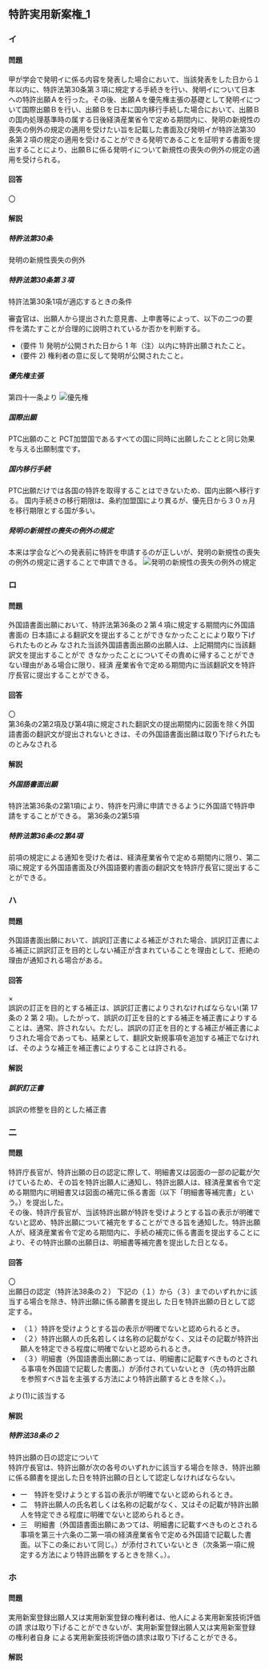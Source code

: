## 特許実用新案権_1

### イ

#### 問題
甲が学会で発明イに係る内容を発表した場合において、当該発表をした日から１年以内に、特許法第30条第３項に規定する手続きを行い、発明イについて日本への特許出願Ａを行った。その後、出願Ａを優先権主張の基礎として発明イについて国際出願Ｂを行い、出願Ｂを日本に国内移行手続した場合において、出願Ｂの国内処理基準時の属する日後経済産業省令で定める期間内に、発明の新規性の喪失の例外の規定の適用を受けたい旨を記載した書面及び発明イが特許法第30条第２項の規定の適用を受けることができる発明であることを証明する書面を提出することにより、出願Ｂに係る発明イについて新規性の喪失の例外の規定の適用を受けられる。

#### 回答
〇

#### 解説

##### 特許法第30条
発明の新規性喪失の例外

##### 特許法第30条第３項
特許法第30条1項が適応するときの条件

審査官は、出願人から提出された意見書、上申書等によって、以下の二つの要
件を満たすことが合理的に説明されているか否かを判断する。
* (要件 1) 発明が公開された日から 1 年（注）以内に特許出願されたこと。
* (要件 2) 権利者の意に反して発明が公開されたこと。

##### 優先権主張
第四十一条より
![優先権](https://www.shouhyou.com/images/kokuyu.png)

##### 国際出願
PTC出願のこと
PCT加盟国であるすべての国に同時に出願したことと同じ効果を与える出願制度です。

##### 国内移行手続
PTC出願だけでは各国の特許を取得することはできないため、国内出願へ移行する。
国内手続きの移行期限は、条約加盟国により異るが、優先日から３０ヵ月を移行期限とする国が多い。

##### 発明の新規性の喪失の例外の規定
本来は学会などへの発表前に特許を申請するのが正しいが、発明の新規性の喪失の例外の規定に適することで申請できる。
![発明の新規性の喪失の例外の規定](https://www.jpo.go.jp/system/laws/rule/guideline/patent/document/hatumei_reigai/01.jpg)


### ロ

#### 問題
外国語書面出願において、特許法第36条の２第４項に規定する期間内に外国語書面の
日本語による翻訳文を提出することができなかったことにより取り下げられたものとみ
なされた当該外国語書面出願の出願人は、上記期間内に当該翻訳文を提出することがで
きなかったことについてその責めに帰することができない理由がある場合に限り、経済
産業省令で定める期間内に当該翻訳文を特許庁長官に提出することができる。

#### 回答
〇
<br>
第36条の2第2項及び第4項に規定された翻訳文の提出期間内に図面を除く外国語書面の翻訳文が提出されないときは、その外国語書面出願は取り下げられたものとみなされる

#### 解説

##### 外国語書面出願
特許法第36条の2第1項により、特許を円滑に申請できるように外国語で特許申請をすることができる。
第36条の2第5項

##### 特許法第36条の2第4項
前項の規定による通知を受けた者は、経済産業省令で定める期間内に限り、第二項に規定する外国語書面及び外国語要約書面の翻訳文を特許庁長官に提出することができる。

### ハ

#### 問題
外国語書面出願において、誤訳訂正書による補正がされた場合、誤訳訂正書による補正に誤訳訂正を目的としない補正が含まれていることを理由として、拒絶の理由が通知される場合がある。

#### 回答
×
<br>
誤訳の訂正を目的とする補正は、誤訳訂正書によりされなければならない(第 17 条の 2 第 2 項)。したがって、誤訳の訂正を目的とする補正を補正書によりすることは、通常、許されない。ただし、誤訳の訂正を目的とする補正が補正書によりされた場合であっても、結果として、翻訳文新規事項を追加する補正でなければ、そのような補正を補正書によりすることは許される。

#### 解説

##### 誤訳訂正書
誤訳の修整を目的とした補正書


### 二

#### 問題
特許庁長官が、特許出願の日の認定に際して、明細書又は図面の一部の記載が欠けているため、その旨を特許出願人に通知し、特許出願人は、経済産業省令で定める期間内に明細書又は図面の補完に係る書面（以下「明細書等補完書」という。）を提出した。
<br>
その後、特許庁長官が、当該特許出願が特許を受けようとする旨の表示が明確でないと認め、特許出願について補完をすることができる旨を通知した。特許出願人が、経済産業省令で定める期間内に、手続の補完に係る書面を提出することにより、その特許出願の出願日は、明細書等補完書を提出した日となる。

#### 回答
〇
<br>
出願日の認定（特許法38条の２）
下記の（１）から（３）までのいずれかに該当する場合を除き、特許出願に係る願書を提出し
た日を特許出願の日として認定する。
* （１）特許を受けようとする旨の表示が明確でないと認められるとき。
* （２）特許出願人の氏名若しくは名称の記載がなく、又はその記載が特許出願人を特定できる程度に明確でないと認められるとき。
* （３）明細書（外国語書面出願にあっては、明細書に記載すべきものとされる事項を外国語で記載した書面。）が添付されていないとき（先の特許出願を参照すべき旨を主張する方法により特許出願するときを除く。）。 

より(1)に該当する

#### 解説

##### 特許法38条の２
特許出願の日の認定について
<br>
特許庁長官は、特許出願が次の各号のいずれかに該当する場合を除き、特許出願に係る願書を提出した日を特許出願の日として認定しなければならない。
* 一　特許を受けようとする旨の表示が明確でないと認められるとき。
* 二　特許出願人の氏名若しくは名称の記載がなく、又はその記載が特許出願人を特定できる程度に明確でないと認められるとき。
* 三　明細書（外国語書面出願にあつては、明細書に記載すべきものとされる事項を第三十六条の二第一項の経済産業省令で定める外国語で記載した書面。以下この条において同じ。）が添付されていないとき（次条第一項に規定する方法により特許出願をするときを除く。）。


### ホ

#### 問題
実用新案登録出願人又は実用新案登録の権利者は、他人による実用新案技術評価の請
求は取り下げることができないが、実用新案登録出願人又は実用新案登録の権利者自身
による実用新案技術評価の請求は取り下げることができる。

#### 解説

